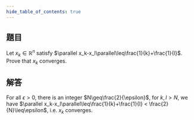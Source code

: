 ```yaml
---
hide_table_of_contents: true
---
```

## 題目

Let $x_k\in\mathbb{R}^n$ satisfy $\parallel x_k-x_l\parallel\leq\frac{1}{k}+\frac{1}{l}$. Prove that $x_k$ converges.

## 解答

For all $\epsilon > 0$, there is an integer $N\geq\frac{2}{\epsilon}$, for $k,l > N$, we have $\parallel x_k-x_l\parallel\leq\frac{1}{k}+\frac{1}{l} < \frac{2}{N}\leq\epsilon$, i.e. $x_k$ converges.